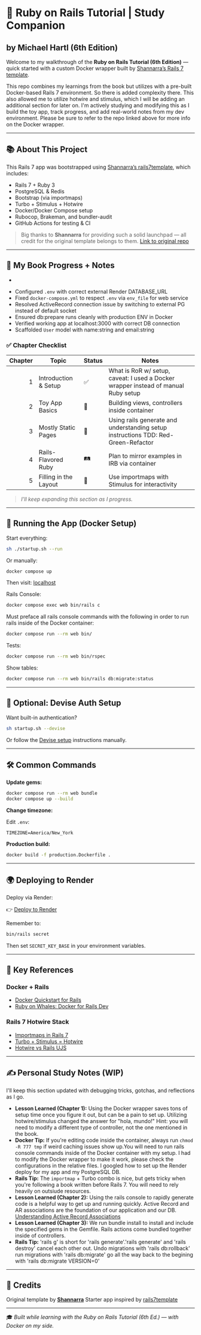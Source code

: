 # 🚀 Ruby on Rails Tutorial | Study Companion
## by Michael Hartl (6th Edition)

Welcome to my walkthrough of the **Ruby on Rails Tutorial (6th Edition)** — quick started with a custom Docker wrapper built by [Shannarra’s Rails 7 template](https://github.com/Shannarra/rails7template).

This repo combines my learnings from the book but utilizes with a pre-built Docker-based Rails 7 environment. So there is added complexity there. This also allowed me to utilize hotwire and stimulus, which I will be adding an additional section for later on. I'm actively studying and modifying this as I build the toy app, track progress, and add real-world notes from my dev environment. Please be sure to refer to the repo linked above for more info on the Docker wrapper.

---

## 📚 About This Project

This Rails 7 app was bootstrapped using [Shannarra’s rails7template](https://github.com/Shannarra/rails7template), which includes:

* Rails 7 + Ruby 3
* PostgreSQL & Redis
* Bootstrap (via importmaps)
* Turbo + Stimulus + Hotwire
* Docker/Docker Compose setup
* Rubocop, Brakeman, and bundler-audit
* GitHub Actions for testing & CI

> Big thanks to **Shannarra** for providing such a solid launchpad — all credit for the original template belongs to them.
> [Link to original repo](https://github.com/Shannarra/rails7template)

---

## 📖 My Book Progress + Notes

* 

- Configured `.env` with correct external Render DATABASE_URL
- Fixed `docker-compose.yml` to respect `.env` via `env_file` for web service
- Resolved ActiveRecord connection issue by switching to external PG instead of default socket
- Ensured db:prepare runs cleanly with production ENV in Docker
- Verified working app at localhost:3000 with correct DB connection
- Scaffolded `User` model with name:string and email:string

### ✅ Chapter Checklist

| Chapter | Topic                 | Status | Notes                                            |
| ------: | --------------------- | ------ | ------------------------------------------------ |
|       1 | Introduction & Setup  | ✅     | What is RoR w/ setup, caveat: I used a Docker wrapper instead of manual Ruby setup |
|       2 | Toy App Basics        | 🧸     | Building views, controllers inside container     |
|       3 | Mostly Static Pages   | 🔲     | Using rails generate and understanding setup instructions TDD: Red-Green-Refactor            |
|       4 | Rails-Flavored Ruby   | 🛤️     | Plan to mirror examples in IRB via container     |
|       5 | Filling in the Layout | 🫥     | Use importmaps with Stimulus for interactivity   |

> *I'll keep expanding this section as I progress.*

---

## 🐳 Running the App (Docker Setup)

Start everything:

```bash
sh ./startup.sh --run
```

Or manually:

```bash
docker compose up
```

Then visit:
[localhost](http://localhost:3000)

Rails Console:

```bash
docker compose exec web bin/rails c
```
Must preface all rails console commands with the following in order to run rails inside of the Docker container:

```bash
docker compose run --rm web bin/
```

Tests:

```bash
docker compose run --rm web bin/rspec
```
Show tables:

```bash
docker compose run --rm web bin/rails db:migrate:status
```
---

## 🔐 Optional: Devise Auth Setup

Want built-in authentication?

```bash
sh startup.sh --devise
```

Or follow the [Devise setup](https://github.com/heartcombo/devise#getting-started) instructions manually.

---

## 🛠 Common Commands

**Update gems:**

```bash
docker compose run --rm web bundle
docker compose up --build
```

**Change timezone:**

Edit `.env`:

```env
TIMEZONE=America/New_York
```

**Production build:**

```bash
docker build -f production.Dockerfile .
```

---

## 🌍 Deploying to Render

Deploy via Render:

👉 [Deploy to Render](https://dashboard.render.com/login?next=%2Fblueprint%2Fnew%3Frepo%3Dhttps%3A%2F%2Fgithub.com%2FShannarra%2Frails7template)

Remember to:

```bash
bin/rails secret
```

Then set `SECRET_KEY_BASE` in your environment variables.

---

## 🔑 Key References


### Docker + Rails

* [Docker Quickstart for Rails](https://docs.docker.com/compose/rails/)
* [Ruby on Whales: Docker for Rails Dev](https://evilmartians.com/chronicles/ruby-on-whales-docker-for-ruby-rails-development)

### Rails 7 Hotwire Stack

* [Importmaps in Rails 7](https://www.youtube.com/watch?v=PtxZvFnL2i0)
* [Turbo + Stimulus = Hotwire](https://world.hey.com/dhh/stimulus-3-turbo-7-hotwire-1-0-9d507133)
* [Hotwire vs Rails UJS](https://www.driftingruby.com/episodes/hotwire-turbo-replacing-rails-ujs)

---

## ✍️ Personal Study Notes (WIP)

I'll keep this section updated with debugging tricks, gotchas, and reflections as I go.

* **Lesson Learned (Chapter 1):** Using the Docker wrapper saves tons of setup time once you figure it out, but can be a pain to set up. Utilizing hotwire/stimulus changed the answer for "hola, mundo!" Hint: you will need to modify a different type of controller, not the one mentioned in the book.
* **Docker Tip:** If you're editing code inside the container, always run `chmod -R 777 tmp` if weird caching issues show up.You will need to run rails console commands inside of the Docker container with my setup. I had to modify the Docker wrapper to make it work, please check the configurations in the relative files. I googled how to set up the Render deploy for my app and my PostgreSQL DB.
* **Rails Tip:** The `importmap` + Turbo combo is nice, but gets tricky when you're following a book written before Rails 7. You will need to rely heavily on outsiude resources.
* **Lesson Learned (Chapter 2):** Using the rails console to rapidly generate code is a helpful way to get up and running quickly. Active Record and AR associations are the foundation of our application and our DB. [Understanding Active Record Associations](https://youtu.be/5mhuNSkV_vQ?feature=shared)
* **Lesson Learned (Chapter 3):** We run bundle install to install and include the specified gems in the Gemfile. Rails actions come bundled together inside of controllers.
* **Rails Tip:** 'rails g' is short for 'rails generate'.'rails generate' and 'rails destroy' cancel each other out. Undo migrations with 'rails db:rollback' run migrations with 'rails db:migrate' go all the way back to the begining with 'rails db:migrate VERSION=0'
---

## 🙏 Credits

Original template by **[Shannarra](https://github.com/Shannarra)**
Starter app inspired by [rails7template](https://github.com/Shannarra/rails7template)

---

🎓 *Built while learning with the Ruby on Rails Tutorial (6th Ed.) — with Docker on my side.*
